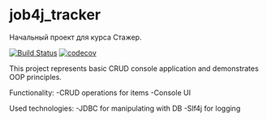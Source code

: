 # job4j_tracker
Начальный проект для курса Стажер.

[![Build Status](https://travis-ci.com/WindzR/job4j_tracker.svg?branch=master)](https://travis-ci.com/WindzR/job4j_tracker)
[![codecov](https://codecov.io/gh/WindzR/job4j_tracker/branch/master/graph/badge.svg?token=BA3BKUY3J7)](https://codecov.io/gh/WindzR/job4j_tracker)

This project represents basic CRUD console application and demonstrates OOP principles.

Functionality:
-CRUD operations for items
-Console UI

Used technologies:
-JDBC for manipulating with DB
-Slf4j for logging